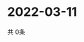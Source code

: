# 2022-03-11
  共 0条

  <!-- BEGIN -->
  <!-- 最后更新时间Fri Mar 11 2022 07:05:29 GMT+0000 (Coordinated Universal Time) -->
  
  <!-- END -->
  
  